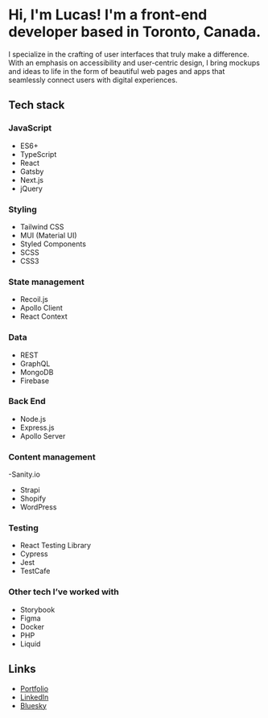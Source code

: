 # Hi, I'm Lucas! I'm a front-end developer based in Toronto, Canada.

I specialize in the crafting of user interfaces that truly make a difference. With an emphasis on accessibility and user-centric design, I bring mockups and ideas to life in the form of beautiful web pages and apps that seamlessly connect users with digital experiences.

## Tech stack

### JavaScript
- ES6+
- TypeScript
- React
- Gatsby
- Next.js
- jQuery

### Styling
- Tailwind CSS
- MUI (Material UI)
- Styled Components
- SCSS
- CSS3

### State management
- Recoil.js
- Apollo Client
- React Context

### Data
- REST
- GraphQL
- MongoDB
- Firebase

### Back End
- Node.js
- Express.js
- Apollo Server

### Content management
-Sanity.io
- Strapi
- Shopify
- WordPress

### Testing
- React Testing Library
- Cypress
- Jest
- TestCafe

### Other tech I’ve worked with
- Storybook
- Figma
- Docker
- PHP
- Liquid

## Links
- [Portfolio](https://lucassilbernagel.com/)
- [LinkedIn](https://www.linkedin.com/in/lucassilbernagel/)
- [Bluesky](https://bsky.app/profile/lucassilbernagel.com)
